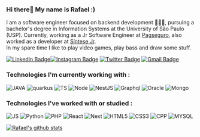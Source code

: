 ### Hi there👋 My name is Rafael :)

I am a software engineer focused on backend development 👨🏻‍💻, pursuing a bachelor's degree in Information Systems at the University of São Paulo (USP). Currently, working as a Jr Software Engineer at <a href="https://pagseguro.uol.com.br/#rmcl">Pagseguro</a>, also worked as a developer at <a href="http://www.sintesejr.com.br/index.html">Síntese Jr</a>.
<br>
In my spare time I like to play video games, play bass and draw some stuff.<br>

[![Linkedin Badge](https://img.shields.io/badge/-Rafael%20Silva-blue?style=social&logo=Linkedin&logoColor=blue&link=https://www.linkedin.com/in/rafael-silva-de-lima-1b0266197/)](https://www.linkedin.com/in/rafael-silva-de-lima-1b0266197/)[![Instagram Badge](https://img.shields.io/badge/-rafasl.exe-blue?style=social&logo=Instagram&link=https://www.instagram.com/rafasl.exe/)](https://www.instagram.com/rafasl.exe/) [![Twitter Badge](http://img.shields.io/badge/-@rafabatatovisk-1ca0f1?style=social&logo=twitter&logoColor=blue&link=https://twitter.com/rafabatatovisk)](https://twitter.com/rafabatatovisk) [![Gmail Badge](https://img.shields.io/badge/-rafael.sl@usp.com-c14438?style=social&logo=Gmail&logoColor=red&link=mailto:rafael.sl@usp.br)](mailto:rafael.sl@usp.com)

### Technologies I'm currently working with :
![JAVA](https://img.shields.io/badge/-Java-informational?style=flat&logo=java&logoColor=00AEFF"&color=050F2C)
![quarkus](https://img.shields.io/badge/-quarkus-informational?style=flat&logo=quarkus&logoColor=00AEFF"&color=050F2C)
![TS](https://img.shields.io/badge/-TypeScript-informational?style=flat&logo=typescript&logoColor=00AEFF"&color=050F2C)
![Node](https://img.shields.io/badge/-Node-informational?style=flat&logo=node.js&logoColor=00AEFF"&color=050F2C)
![NestJS](https://img.shields.io/badge/-NestJS-informational?style=flat&logo=nestjs&logoColor=00AEFF"&color=050F2C)
![Graphql](https://img.shields.io/badge/-GraphQL-informational?style=flat&logo=graphql&logoColor=00AEFF"&color=050F2C)
![Oracle](https://img.shields.io/badge/-Oracle-informational?style=flat&logo=oracle&logoColor=00AEFF&color=050F2C)
![Mongo](https://img.shields.io/badge/-MongoDB-informational?style=flat&logo=mongodb&logoColor=00AEFF&color=050F2C)

### Technologies I've worked with or studied :
![JS](https://img.shields.io/badge/-JavaScript-informational?style=flat&logo=javascript&logoColor=00AEFF"&color=050F2C)
![Python](https://img.shields.io/badge/-Python-informational?style=flat&logo=python&logoColor=00AEFF&color=050F2C)
![PHP](https://img.shields.io/badge/-PHP-informational?style=flat&logo=php&logoColor=00AEFF"&color=050F2C)
![React](https://img.shields.io/badge/-React-informational?style=flat&logo=react&logoColor=00AEFF"&color=050F2C)
![Next](https://img.shields.io/badge/-Next.js-informational?style=flat&logo=next.js&logoColor=00AEFF"&color=050F2C)
![HTML5](https://img.shields.io/badge/-HTML5-informational?style=flat&logo=html5&logoColor=00AEFF"&color=050F2C)
![CSS3](https://img.shields.io/badge/-CSS3-informational?style=flat&logo=css3&logoColor=00AEFF"&color=050F2C)
![CPP](https://img.shields.io/badge/-C++-informational?style=flat&logo=cplusplus&logoColor=00AEFF"&color=050F2C)
![MYSQL](https://img.shields.io/badge/-MySQL-informational?style=flat&logo=mysql&logoColor=00AEFF&color=050F2C)


[![Rafael's github stats](https://github-readme-stats.vercel.app/api?username=rafasl1&theme=algolia&show_icons=true)](https://github.com/rafasl1/github-readme-stats)

<!--
**rafasl1/rafasl1** is a ✨ _special_ ✨ repository because its `README.md` (this file) appears on your GitHub profile.

Here are some ideas to get you started:

- 🔭 I’m currently working on ...
- 🌱 I’m currently learning ...
- 👯 I’m looking to collaborate on ...
- 🤔 I’m looking for help with ...
- 💬 Ask me about ...
- 📫 How to reach me: 
- 😄 Pronouns: ...
- ⚡ Fun fact: ...
-->
